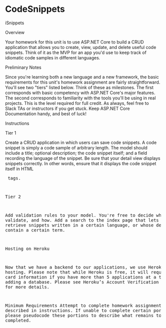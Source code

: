 # CodeSnippets

iSnippets

Overview

Your homework for this unit is to use ASP.NET Core to build a CRUD application that allows you to create, view, update, and delete useful code snippets. Think of it as the MVP for an app you'd use to keep track of idiomatic code samples in different languages.

Preliminary Notes

Since you're learning both a new language and a new framework, the basic requirements for this unit's homework assignment are fairly straightforward.
You'll see two "tiers" listed below. Think of these as milestones. The first corresponds with basic competency with ASP.NET Core's major features.
The second corresponds to familiarity with the tools you'll be using in real projects. This is the level required for full credit.
As always, feel free to Slack TAs or instructors if you get stuck. Keep ASP.NET Core Documentation handy, and best of luck!

Instructions

Tier 1

Create a CRUD application in which users can save code snippets.
A code snippet is simply a code sample of arbitrary length. The model should include a title; optional description; the code snippet itself; and a field recording the language of the snippet.
Be sure that your detail view displays snippets correctly. In other words, ensure that it displays the code snippet itself in HTML <pre> tags.

Tier 2

Add validation rules to your model. You're free to decide what to validate, and how.
Add a search to the index page that lets users retrieve snippets written in a certain language, or whose descriptions contain a certain term.


Hosting on Heroku

Now that we have a backend to our applications, we use Heroku for hosting. Please note that while Heroku is free, it will request credit card information if you have more than 5 applications at a time or are adding a database.
Please see Heroku’s Account Verification Information for more details.


Minimum Requirements
Attempt to complete homework assignment as described in instructions. If unable to complete certain portions, please pseudocode these portions to describe what remains to be completed.